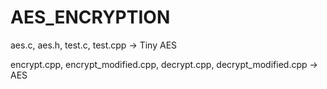 # AES_ENCRYPTION

aes.c, aes.h, test.c, test.cpp -> Tiny AES

encrypt.cpp, encrypt_modified.cpp, decrypt.cpp, decrypt_modified.cpp -> AES
